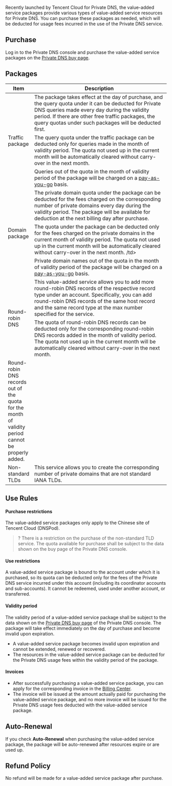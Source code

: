 Recently launched by Tencent Cloud for Private DNS, the value-added service packages provide various types of value-added service resources for Private DNS. You can purchase these packages as needed, which will be deducted for usage fees incurred in the use of the Private DNS service.

## Purchase
Log in to the Private DNS console and purchase the value-added service packages on the [Private DNS buy page](https://buy.intl.cloud.tencent.com/privatedns). 

## Packages
<table>
<thead>
  <tr>
    <th width="10%">Item</th>
    <th>Description</th>
  </tr>
</thead>
<tbody>
  <tr>
    <td rowspan="3">Traffic package</td>
    <td>The package takes effect at the day of purchase, and the query quota under it can be deducted for Private DNS queries made every day during the validity period. If there are other free traffic packages, the query quotas under such packages will be deducted first.</td>
  </tr>
  <tr>
    <td>The query quota under the traffic package can be deducted only for queries made in the month of validity period. The quota not used up in the current month will be automatically cleared without carry-over in the next month.</td>
  </tr>
  <tr>
    <td>Queries out of the quota in the month of validity period of the package will be charged on a <a href="https://intl.cloud.tencent.com/document/product/1097/40555">pay-as-you-go</a> basis.</td>
  </tr>
  <tr>
    <td rowspan="3">Domain package</td>
    <td>The private domain quota under the package can be deducted for the fees charged on the corresponding number of private domains every day during the validity period. The package will be available for deduction at the next billing day after purchase.</td>
  </tr>
  <tr>
    <td>The quota under the package can be deducted only for the fees charged on the private domains in the current month of validity period. The quota not used up in the current month will be automatically cleared without carry-over in the next month. /td>
  </tr>
  <tr>
    <td>Private domain names out of the quota in the month of validity period of the package will be charged on a <a href="https://intl.cloud.tencent.com/document/product/1097/40555">pay-as-you-go</a> basis.</td>
  </tr>
  <tr>
    <td rowspan="2">Round-robin DNS</td>
    <td>This value-added service allows you to add more round-robin DNS records of the respective record type under an account. Specifically, you can add round-robin DNS records of the same host record and the same record type at the max number specified for the service.</td>
  </tr>
  <tr>
    <td>The quota of round-robin DNS records can be deducted only for the corresponding round-robin DNS records added in the month of validity period. The quota not used up in the current month will be automatically cleared without carry-over in the next month.</td>
  </tr>
  <tr>
    <td>Round-robin DNS records out of the quota for the month of validity period cannot be properly added.</td>
  </tr>
  <tr>
    <td>Non-standard TLDs</td>
    <td>This service allows you to create the corresponding number of private domains that are not standard IANA TLDs.</td>
  </tr>
</tbody>
</table>



## Use Rules

#### Purchase restrictions
The value-added service packages only apply to the Chinese site of Tencent Cloud (DNSPod).

>? There is a restriction on the purchase of the non-standard TLD service. The quota available for purchase shall be subject to the data shown on the buy page of the Private DNS console.

#### Use restrictions
A value-added service package is bound to the account under which it is purchased, so its quota can be deducted only for the fees of the Private DNS service incurred under this account (including its coordinator accounts and sub-accounts). It cannot be redeemed, used under another account, or transferred.

#### Validity period
The validity period of a value-added service package shall be subject to the data shown on the [Private DNS buy page](https://buy.intl.cloud.tencent.com/privatedns) of the Private DNS console. The package will take effect immediately on the day of purchase and become invalid upon expiration.
- A value-added service package becomes invalid upon expiration and cannot be extended, renewed or recovered.
- The resources in the value-added service package can be deducted for the Private DNS usage fees within the validity period of the package.

#### Invoices
- After successfully purchasing a value-added service package, you can apply for the corresponding invoice in the [Billing Center](https://console.cloud.tencent.com/expense/invoice).
- The invoice will be issued at the amount actually paid for purchasing the value-added service package, and no more invoice will be issued for the Private DNS usage fees deducted with the value-added service package.
  



## Auto-Renewal
If you check **Auto-Renewal** when purchasing the value-added service package, the package will be auto-renewed after resources expire or are used up.

## Refund Policy
No refund will be made for a value-added service package after purchase.
